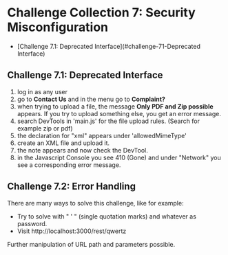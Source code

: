 # Challenge Collection 7: Security Misconfiguration
 
* [Challenge 7.1: Deprecated Interface](#challenge-71-Deprecated Interface)
 
## Challenge 7.1: Deprecated Interface
1. log in as any user
2. go to **Contact Us** and in the menu go to **Complaint?**
3. when trying to upload a file, the message **Only PDF and Zip possible** appears. If you try to upload something else, you get an error message.
4. search DevTools in 'main.js' for the file upload rules. (Search for example zip or pdf)
5. the declaration for "xml" appears under 'allowedMimeType'
6. create an XML file and upload it.
7. the note appears and now check the DevTool.
8. in the Javascript Console you see 410 (Gone) and under "Network" you see a corresponding error message.
 
 
## Challenge 7.2: Error Handling
There are many ways to solve this challenge, like for example:
- Try to solve with " ' " (single quotation marks) and whatever as password.
- Visit http://localhost:3000/rest/qwertz
 
Further manipulation of URL path and parameters possible.